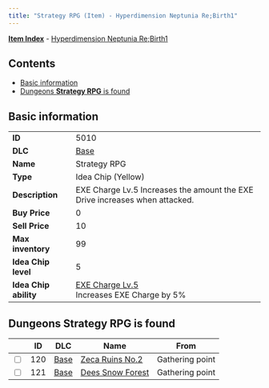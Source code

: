 ```yaml
---
title: "Strategy RPG (Item) - Hyperdimension Neptunia Re;Birth1"
---
```


[**Item Index**](/neptunia/rb1/item/index.html) - [Hyperdimension Neptunia Re;Birth1](/neptunia/rb1)

## Contents

- [Basic information](#basic-information)
- [Dungeons **Strategy RPG** is found](#dungeons-strategy-rpg-is-found)

## Basic information

|   |   |
| -- | -- |
| **ID** | 5010 |
| **DLC** | [Base](/neptunia/rb1/dlc/1-base.html) |
| **Name** | Strategy RPG |
| **Type** | Idea Chip (Yellow) |
| **Description** | EXE Charge Lv.5 Increases the amount the EXE Drive increases when attacked. |
| **Buy Price** | 0 |
| **Sell Price** | 10 |
| **Max inventory** | 99 |
| **Idea Chip level** | 5 |
| **Idea Chip ability** | [EXE Charge Lv.5](/neptunia/rb1/avatar/1-9509-exe-charge-lv-5.html)<br />Increases EXE Charge by 5% |


## Dungeons **Strategy RPG** is found

|    | ID | DLC | Name | From |
| -- | -- | --- | ---- | ---- |
| <input type="checkbox" id="rb1-dungeon-1-120" class="trackbox" /> | 120 | [Base](/neptunia/rb1/dlc/1-base.html) | [Zeca Ruins No.2](/neptunia/rb1/dungeon/1-120-zeca-ruins-no-2.html) | Gathering point |
| <input type="checkbox" id="rb1-dungeon-1-121" class="trackbox" /> | 121 | [Base](/neptunia/rb1/dlc/1-base.html) | [Dees Snow Forest](/neptunia/rb1/dungeon/1-121-dees-snow-forest.html) | Gathering point |

